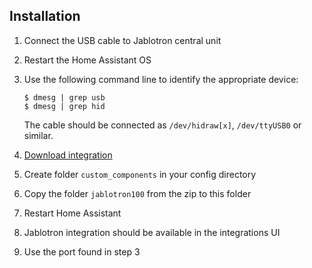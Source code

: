 Installation
---

1. Connect the USB cable to Jablotron central unit
2. Restart the Home Assistant OS
3. Use the following command line to identify the appropriate device:

    ```
    $ dmesg | grep usb
    $ dmesg | grep hid
    ```

    The cable should be connected as `/dev/hidraw[x]`, `/dev/ttyUSB0` or similar.

4. [Download integration](https://github.com/kukulich/home-assistant-jablotron100/archive/master.zip)
5. Create folder `custom_components` in your config directory
6. Copy the folder `jablotron100` from the zip to this folder
7. Restart Home Assistant
8. Jablotron integration should be available in the integrations UI
9. Use the port found in step 3

